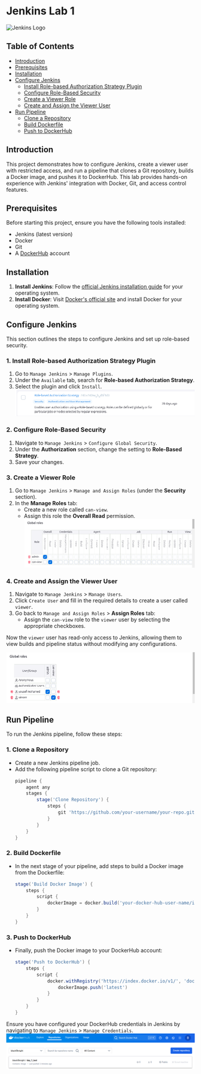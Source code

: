 # Jenkins Lab 1

<img src="https://www.jenkins.io/images/logos/jenkins/jenkins.png" alt="Jenkins Logo" width="300" />

## Table of Contents
- [Introduction](#introduction)
- [Prerequisites](#prerequisites)
- [Installation](#installation)
- [Configure Jenkins](#configure-jenkins)
    - [Install Role-based Authorization Strategy Plugin](#install-role-based-authorization-strategy-plugin)
    - [Configure Role-Based Security](#configure-role-based-security)
    - [Create a Viewer Role](#create-a-viewer-role)
    - [Create and Assign the Viewer User](#create-and-assign-the-viewer-user)
- [Run Pipeline](#run-pipeline)
    - [Clone a Repository](#clone-a-repository)
    - [Build Dockerfile](#build-dockerfile)
    - [Push to DockerHub](#push-to-dockerhub)


## Introduction
This project demonstrates how to configure Jenkins, create a viewer user with restricted access, and run a pipeline that clones a Git repository, builds a Docker image, and pushes it to DockerHub. This lab provides hands-on experience with Jenkins' integration with Docker, Git, and access control features.

## Prerequisites
Before starting this project, ensure you have the following tools installed:
- Jenkins (latest version)
- Docker
- Git
- A [DockerHub](https://hub.docker.com/) account

## Installation

1. **Install Jenkins**: Follow the [official Jenkins installation guide](https://www.jenkins.io/doc/book/installing/) for your operating system.
2. **Install Docker**: Visit [Docker's official site](https://docs.docker.com/get-docker/) and install Docker for your operating system.

## Configure Jenkins

This section outlines the steps to configure Jenkins and set up role-based security.

### 1. Install Role-based Authorization Strategy Plugin

1. Go to `Manage Jenkins` > `Manage Plugins`.
2. Under the `Available` tab, search for **Role-based Authorization Strategy**.
3. Select the plugin and click `Install`.
![Role-based Authorization Strategy Plugin](Screenshots/role-based-authorization-plugin-image.png)

### 2. Configure Role-Based Security

1. Navigate to `Manage Jenkins` > `Configure Global Security`.
2. Under the **Authorization** section, change the setting to **Role-Based Strategy**.
3. Save your changes.

### 3. Create a Viewer Role

1. Go to `Manage Jenkins` > `Manage and Assign Roles` (under the **Security** section).
2. In the **Manage Roles** tab:
    - Create a new role called `can-view`.
    - Assign this role the **Overall Read** permission.
![Role-based Security Configuration](Screenshots/role-based-security-image.png)

### 4. Create and Assign the Viewer User

1. Navigate to `Manage Jenkins` > `Manage Users`.
2. Click `Create User` and fill in the required details to create a user called `viewer`.
3. Go back to `Manage and Assign Roles` > **Assign Roles** tab:
    - Assign the `can-view` role to the `viewer` user by selecting the appropriate checkboxes.

Now the `viewer` user has read-only access to Jenkins, allowing them to view builds and pipeline status without modifying any configurations.

![Assign Role to Viewer User](Screenshots/assign-role-image.png)

## Run Pipeline

To run the Jenkins pipeline, follow these steps:

### 1. Clone a Repository

- Create a new Jenkins pipeline job.
- Add the following pipeline script to clone a Git repository:
    ```groovy
    pipeline {
        agent any
        stages {
            stage('Clone Repository') {
                steps {
                    git 'https://github.com/your-username/your-repo.git'
                }
            }
        }
    }
    ```

### 2. Build Dockerfile

- In the next stage of your pipeline, add steps to build a Docker image from the Dockerfile:
    ```groovy
    stage('Build Docker Image') {
        steps {
            script {
                dockerImage = docker.build('your-docker-hub-user-name/image-name')
            }
        }
    }
    ```

### 3. Push to DockerHub

- Finally, push the Docker image to your DockerHub account:
    ```groovy
    stage('Push to DockerHub') {
        steps {
            script {
                docker.withRegistry('https://index.docker.io/v1/', 'dockerhub-credentials') {
                    dockerImage.push('latest')
                }
            }
        }
    }
    ```

Ensure you have configured your DockerHub credentials in Jenkins by navigating to `Manage Jenkins` > `Manage Credentials`.
![DockerHub Image in Repository](Screenshots/dockerhub-repository-image.png)
